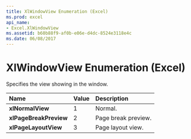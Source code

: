 ```yaml
---
title: XlWindowView Enumeration (Excel)
ms.prod: excel
api_name:
- Excel.XlWindowView
ms.assetid: b60b88f9-af0b-e06e-d4dc-8524e3118e4c
ms.date: 06/08/2017
---
```



# XlWindowView Enumeration (Excel)

Specifies the view showing in the window.



|**Name**|**Value**|**Description**|
|:-----|:-----|:-----|
| **xlNormalView**|1|Normal.|
| **xlPageBreakPreview**|2|Page break preview.|
| **xlPageLayoutView**|3|Page layout view.|

